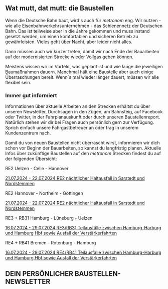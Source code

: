 Wat mutt, dat mutt: die Baustellen
----------

Wenn die Deutsche Bahn baut, wird's auch für *metronom* eng.
Wir nutzen - wie alle Eisenbahnverkehrsunternehmen - das Schienennetz der Deutschen Bahn. Das ist teilweise aber in die Jahre gekommen und muss instand gesetzt werden, um einen komfortablen und sicheren Betrieb zu gewährleisten. Vieles geht über Nacht, aber leider nicht alles.

Dann müssen auch wir kürzer treten, damit wir nach Ende der Bauarbeiten auf der modernisierten Strecke wieder Vollgas geben können.

Meistens wissen wir im Vorfeld, was geplant ist und wie lange die jeweiligen Baumaßnahmen dauern. Manchmal hält eine Baustelle aber auch einige Überraschungen bereit. Wenn´s mal wieder länger dauert, müssen wir alle flexibel sein.

### Immer gut informiert ###

Informationen über aktuelle Arbeiten an den Strecken erhältst du über unseren Newsletter, Durchsagen in den Zügen, am Bahnsteig, auf Facebook oder Twitter, in der Fahrplanauskunft oder durch unseren Baustellenreport. Natürlich stehen wir dir bei Fragen auch persönlich gern zur Verfügung. Sprich einfach unsere Fahrgastbetreuer an oder frag in unserem Kundenzentrum nach.

Damit du von neuen Baustellen nicht überrascht wirst, informieren wir dich schon vor Beginn der Bauarbeiten, so kannst du langfristig planen. Aktuelle Infos über zukünftige Baustellen auf den *metronom* Strecken findest du auf der folgenden Übersicht:

RE2 Uelzen - Celle - Hannover

[21.07.2024 - 22.07.2024 RE2 nächtlicher Haltausfall in Sarstedt und Nordstemmen](https://www.der-metronom.de/baustellen/re2-naechtlicher-haltausfall-in-sarstedt-und-nordstemmen/)

RE2 Hannover - Northeim - Göttingen

[21.07.2024 - 22.07.2024 RE2 nächtlicher Haltausfall in Sarstedt und Nordstemmen](https://www.der-metronom.de/baustellen/re2-naechtlicher-haltausfall-in-sarstedt-und-nordstemmen/)

RE3 + RB31 Hamburg - Lüneburg - Uelzen

[16.07.2024 - 29.07.2024 RE3/RB31 Teilausfälle zwischen Hamburg-Harburg und Hamburg Hbf sowie Ausfall der Verstärkerfahrten](https://www.der-metronom.de/baustellen/re3-rb31-teilausfaelle-zwischen-hamburg-harburg-und-hamburg-hbf-sowie-ausfall-der-verstaerkerfahrten/)

RE4 + RB41 Bremen - Rotenburg - Hamburg

[16.07.2024 - 29.07.2024 RE4/RB41 Teilausfälle zwischen Hamburg-Harburg und Hamburg Hbf sowie Ausfall der Verstärkerfahrten](https://www.der-metronom.de/baustellen/re4-rb41-teilausfaelle-zwischen-hamburg-harburg-und-hamburg-hbf-sowie-ausfall-der-verstaerkerfahrten/)

DEIN PERSÖNLICHER BAUSTELLEN-NEWSLETTER
----------
